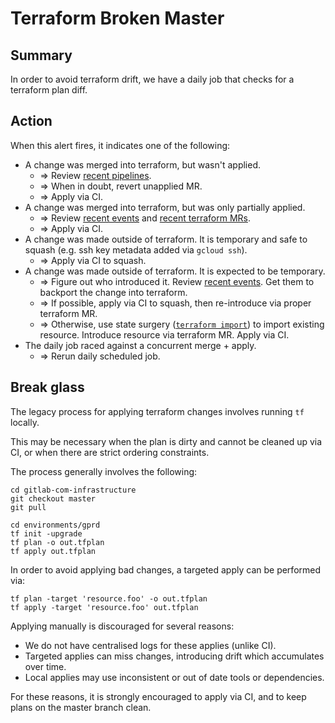 # Terraform Broken Master

## Summary

In order to avoid terraform drift, we have a daily job that checks for a terraform plan diff.

## Action

When this alert fires, it indicates one of the following:

* A change was merged into terraform, but wasn't applied.
  * => Review [recent pipelines](https://ops.gitlab.net/gitlab-com/gitlab-com-infrastructure/-/pipelines).
  * => When in doubt, revert unapplied MR.
  * => Apply via CI.
* A change was merged into terraform, but was only partially applied.
  * => Review [recent events](https://gitlab.com/gitlab-com/runbooks/-/blob/master/docs/events/README.md) and [recent terraform MRs](https://ops.gitlab.net/gitlab-com/gitlab-com-infrastructure/-/merge_requests?scope=all&utf8=%E2%9C%93&state=all).
  * => Apply via CI.
* A change was made outside of terraform. It is temporary and safe to squash (e.g. ssh key metadata added via `gcloud ssh`).
  * => Apply via CI to squash.
* A change was made outside of terraform. It is expected to be temporary.
  * => Figure out who introduced it. Review [recent events](https://gitlab.com/gitlab-com/runbooks/-/blob/master/docs/events/README.md). Get them to backport the change into terraform.
  * => If possible, apply via CI to squash, then re-introduce via proper terraform MR.
  * => Otherwise, use state surgery ([`terraform import`](https://www.terraform.io/docs/cli/commands/import.html)) to import existing resource. Introduce resource via terraform MR. Apply via CI.
* The daily job raced against a concurrent merge + apply.
  * => Rerun daily scheduled job.

## Break glass

The legacy process for applying terraform changes involves running `tf` locally.

This may be necessary when the plan is dirty and cannot be cleaned up via CI, or when there are strict ordering constraints.

The process generally involves the following:

```
cd gitlab-com-infrastructure
git checkout master
git pull

cd environments/gprd
tf init -upgrade
tf plan -o out.tfplan
tf apply out.tfplan
```

In order to avoid applying bad changes, a targeted apply can be performed via:

```
tf plan -target 'resource.foo' -o out.tfplan
tf apply -target 'resource.foo' out.tfplan
```

Applying manually is discouraged for several reasons:

* We do not have centralised logs for these applies (unlike CI).
* Targeted applies can miss changes, introducing drift which accumulates over time.
* Local applies may use inconsistent or out of date tools or dependencies.

For these reasons, it is strongly encouraged to apply via CI, and to keep plans on the master branch clean.

